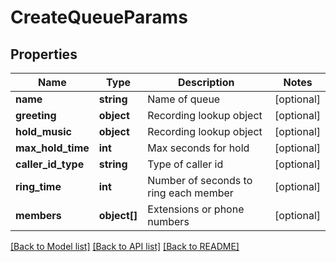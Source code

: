 # CreateQueueParams

## Properties
Name | Type | Description | Notes
------------ | ------------- | ------------- | -------------
**name** | **string** | Name of queue | [optional] 
**greeting** | **object** | Recording lookup object | [optional] 
**hold_music** | **object** | Recording lookup object | [optional] 
**max_hold_time** | **int** | Max seconds for hold | [optional] 
**caller_id_type** | **string** | Type of caller id | [optional] 
**ring_time** | **int** | Number of seconds to ring each member | [optional] 
**members** | **object[]** | Extensions or phone numbers | [optional] 

[[Back to Model list]](../README.md#documentation-for-models) [[Back to API list]](../README.md#documentation-for-api-endpoints) [[Back to README]](../README.md)


